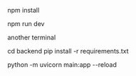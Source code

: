 npm install 

npm run dev

another terminal

cd backend
pip install -r requirements.txt

python -m uvicorn main:app --reload
